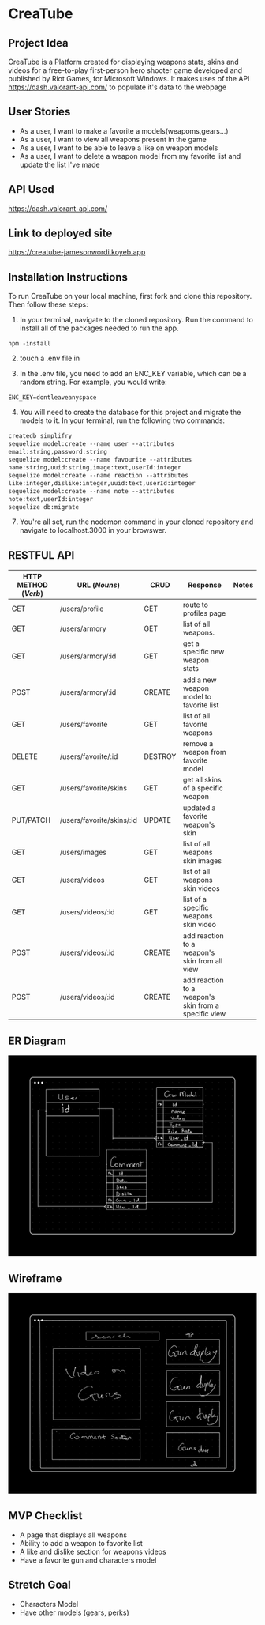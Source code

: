 # CreaTube

## Project Idea

CreaTube is a Platform created for displaying weapons stats, skins and videos for a free-to-play first-person hero shooter game developed and published by Riot Games, for Microsoft Windows. It makes uses of the API https://dash.valorant-api.com/ to populate it's data to the webpage

## User Stories

* As a user, I want to make a favorite a models(weapoms,gears...)
* As a user, I want to view all weapons present in the game
* As a user, I want to be able to leave a like on weapon models
* As a user, I want to delete a weapon model from my favorite list and update the list I've made

## API Used

https://dash.valorant-api.com/

## Link to deployed site
https://creatube-jamesonwordi.koyeb.app

## Installation Instructions 
To run CreaTube on your local machine, first fork and clone this repository. Then follow these steps: 
1.  In your terminal, navigate to the cloned repository. Run the command 
    to install all of the packages needed to run the app.  

```
npm -install 
```

2. touch a .env file in 

3. In the .env file, you need to add an ENC_KEY variable, which can be a random string. For example, you would write: 

```
ENC_KEY=dontleaveanyspace
```

4. You will need to create the database for this project and migrate the models to it. In your terminal, run the following two commands: 
``` 
createdb simplifry 
sequelize model:create --name user --attributes email:string,password:string
sequelize model:create --name favourite --attributes name:string,uuid:string,image:text,userId:integer
sequelize model:create --name reaction --attributes like:integer,dislike:integer,uuid:text,userId:integer
sequelize model:create --name note --attributes note:text,userId:integer
sequelize db:migrate 
```

7. You're all set, run the nodemon command in your cloned repository and navigate to localhost.3000 in your browswer. 

## RESTFUL API

| HTTP METHOD (_Verb_) | URL (_Nouns_)                              | CRUD  | Response                                              | Notes |
| -------------------- | -------------------------------------------| ----  | ----------------------------------------------------- | ----- |
| GET                  |  /users/profile                            | GET   | route to profiles page                                |       |
| GET                  |  /users/armory                             | GET   | list of all weapons.                                  |       |
| GET                  |  /users/armory/:id                         | GET   | get a specific new weapon stats                       |       |
| POST                 |  /users/armory/:id                         |CREATE | add a new weapon model to favorite list               |       |
| GET                  |  /users/favorite                           | GET   | list of all favorite weapons                          |       |
| DELETE               |  /users/favorite/:id                       |DESTROY| remove a weapon from favorite model                   |       |
| GET                  |  /users/favorite/skins                     | GET   | get all skins of a specific weapon                    |       |
| PUT/PATCH            |  /users/favorite/skins/:id                 |UPDATE | updated a favorite weapon's skin                      |       |
| GET                  |  /users/images                             | GET   | list of all weapons skin images                       |       |
| GET                  |  /users/videos                             | GET   | list of all weapons skin videos                       |       |
| GET                  |  /users/videos/:id                         | GET   | list of a specific weapons skin video                 |       |
| POST                 |  /users/videos/:id                         |CREATE | add reaction to a weapon's skin from all view         |       |
| POST                 |  /users/videos/:id                         |CREATE | add reaction to a weapon's skin from a specific view  |       |




## ER Diagram

![Wireframe](ERDiagram.png)

## Wireframe

![Wireframe](HomePage.png)

## MVP Checklist

* A page that displays all weapons
* Ability to add a weapon to favorite list
* A like and dislike section for weapons videos
* Have a favorite gun and characters model

## Stretch Goal

* Characters Model
* Have other models (gears, perks)
